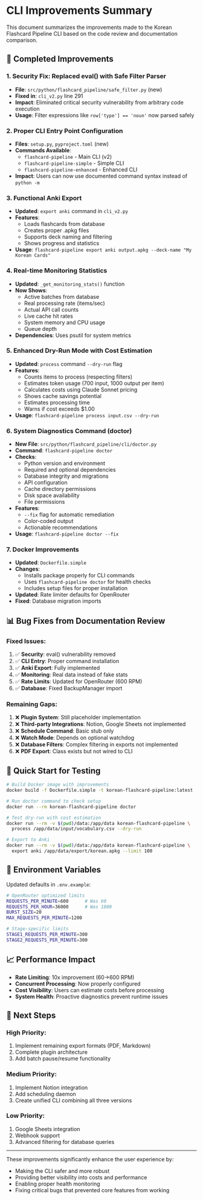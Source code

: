 # CLI Improvements Summary

This document summarizes the improvements made to the Korean Flashcard Pipeline CLI based on the code review and documentation comparison.

## 🚀 Completed Improvements

### 1. **Security Fix: Replaced eval() with Safe Filter Parser**
- **File**: `src/python/flashcard_pipeline/safe_filter.py` (new)
- **Fixed in**: `cli_v2.py` line 291
- **Impact**: Eliminated critical security vulnerability from arbitrary code execution
- **Usage**: Filter expressions like `row['type'] == 'noun'` now parsed safely

### 2. **Proper CLI Entry Point Configuration**
- **Files**: `setup.py`, `pyproject.toml` (new)
- **Commands Available**:
  - `flashcard-pipeline` - Main CLI (v2)
  - `flashcard-pipeline-simple` - Simple CLI
  - `flashcard-pipeline-enhanced` - Enhanced CLI
- **Impact**: Users can now use documented command syntax instead of `python -m`

### 3. **Functional Anki Export**
- **Updated**: `export anki` command in `cli_v2.py`
- **Features**:
  - Loads flashcards from database
  - Creates proper .apkg files
  - Supports deck naming and filtering
  - Shows progress and statistics
- **Usage**: `flashcard-pipeline export anki output.apkg --deck-name "My Korean Cards"`

### 4. **Real-time Monitoring Statistics**
- **Updated**: `_get_monitoring_stats()` function
- **Now Shows**:
  - Active batches from database
  - Real processing rate (items/sec)
  - Actual API call counts
  - Live cache hit rates
  - System memory and CPU usage
  - Queue depth
- **Dependencies**: Uses psutil for system metrics

### 5. **Enhanced Dry-Run Mode with Cost Estimation**
- **Updated**: `process` command `--dry-run` flag
- **Features**:
  - Counts items to process (respecting filters)
  - Estimates token usage (700 input, 1000 output per item)
  - Calculates costs using Claude Sonnet pricing
  - Shows cache savings potential
  - Estimates processing time
  - Warns if cost exceeds $1.00
- **Usage**: `flashcard-pipeline process input.csv --dry-run`

### 6. **System Diagnostics Command (doctor)**
- **New File**: `src/python/flashcard_pipeline/cli/doctor.py`
- **Command**: `flashcard-pipeline doctor`
- **Checks**:
  - Python version and environment
  - Required and optional dependencies
  - Database integrity and migrations
  - API configuration
  - Cache directory permissions
  - Disk space availability
  - File permissions
- **Features**:
  - `--fix` flag for automatic remediation
  - Color-coded output
  - Actionable recommendations
- **Usage**: `flashcard-pipeline doctor --fix`

### 7. **Docker Improvements**
- **Updated**: `Dockerfile.simple`
- **Changes**:
  - Installs package properly for CLI commands
  - Uses `flashcard-pipeline doctor` for health checks
  - Includes setup files for proper installation
- **Updated**: Rate limiter defaults for OpenRouter
- **Fixed**: Database migration imports

## 📊 Bug Fixes from Documentation Review

### Fixed Issues:
1. ✅ **Security**: eval() vulnerability removed
2. ✅ **CLI Entry**: Proper command installation
3. ✅ **Anki Export**: Fully implemented
4. ✅ **Monitoring**: Real data instead of fake stats
5. ✅ **Rate Limits**: Updated for OpenRouter (600 RPM)
6. ✅ **Database**: Fixed BackupManager import

### Remaining Gaps:
1. ❌ **Plugin System**: Still placeholder implementation
2. ❌ **Third-party Integrations**: Notion, Google Sheets not implemented
3. ❌ **Schedule Command**: Basic stub only
4. ❌ **Watch Mode**: Depends on optional watchdog
5. ❌ **Database Filters**: Complex filtering in exports not implemented
6. ❌ **PDF Export**: Class exists but not wired to CLI

## 🎯 Quick Start for Testing

```bash
# Build Docker image with improvements
docker build -f Dockerfile.simple -t korean-flashcard-pipeline:latest .

# Run doctor command to check setup
docker run --rm korean-flashcard-pipeline doctor

# Test dry-run with cost estimation
docker run --rm -v $(pwd)/data:/app/data korean-flashcard-pipeline \
  process /app/data/input/vocabulary.csv --dry-run

# Export to Anki
docker run --rm -v $(pwd)/data:/app/data korean-flashcard-pipeline \
  export anki /app/data/export/korean.apkg --limit 100
```

## 🔧 Environment Variables

Updated defaults in `.env.example`:
```bash
# OpenRouter optimized limits
REQUESTS_PER_MINUTE=600      # Was 60
REQUESTS_PER_HOUR=36000      # Was 1000
BURST_SIZE=20
MAX_REQUESTS_PER_MINUTE=1200

# Stage-specific limits
STAGE1_REQUESTS_PER_MINUTE=300
STAGE2_REQUESTS_PER_MINUTE=300
```

## 📈 Performance Impact

- **Rate Limiting**: 10x improvement (60→600 RPM)
- **Concurrent Processing**: Now properly configured
- **Cost Visibility**: Users can estimate costs before processing
- **System Health**: Proactive diagnostics prevent runtime issues

## 🚦 Next Steps

### High Priority:
1. Implement remaining export formats (PDF, Markdown)
2. Complete plugin architecture
3. Add batch pause/resume functionality

### Medium Priority:
1. Implement Notion integration
2. Add scheduling daemon
3. Create unified CLI combining all three versions

### Low Priority:
1. Google Sheets integration
2. Webhook support
3. Advanced filtering for database queries

---

These improvements significantly enhance the user experience by:
- Making the CLI safer and more robust
- Providing better visibility into costs and performance
- Enabling proper health monitoring
- Fixing critical bugs that prevented core features from working